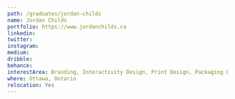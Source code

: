 ```yaml
---
path: /graduates/jordan-childs
name: Jordan Childs
portfolio: https://www.jordanchilds.ca
linkedin:
twitter:
instagram:
medium:
dribble:
behance:
interestArea: Branding, Interactivity Design, Print Design, Packaging Design
where: Ottawa, Ontario
relocation: Yes
---
```

